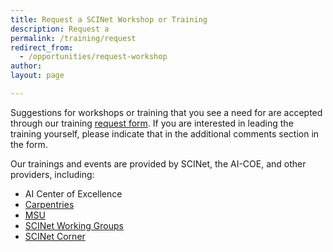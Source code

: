 ```yaml
---
title: Request a SCINet Workshop or Training 
description: Request a 
permalink: /training/request
redirect_from: 
  - /opportunities/request-workshop
author:
layout: page

---
```


Suggestions for workshops or training that you see a need for are accepted through our training [request form]().
If you are interested in leading the training yourself, please indicate that in the additional comments section in the form.

Our trainings and events are provided by SCINet, the AI-COE, and other providers, including:
* AI Center of Excellence
* [Carpentries](/training/carpentries)
* [MSU](/events/intro-to-atlas)
* [SCINet Working Groups](/research/working-groups/)
* [SCINet Corner](/events/scinet-corner)


